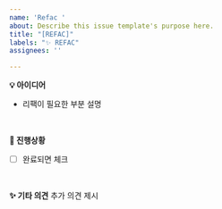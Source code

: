 ```yaml
---
name: 'Refac '
about: Describe this issue template's purpose here.
title: "[REFAC]"
labels: "✨ REFAC"
assignees: ''

---
```


**💡 아이디어**
- 리팩이 필요한 부분 설명
<br>

**📌 진행상황**
- [ ] 완료되면 체크
<br>

**✨ 기타 의견**
추가 의견 제시
<br>
